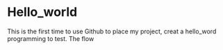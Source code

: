 # Hello_world
This is the first time to use Github to place my project, creat a hello_word programming to test.
The flow
